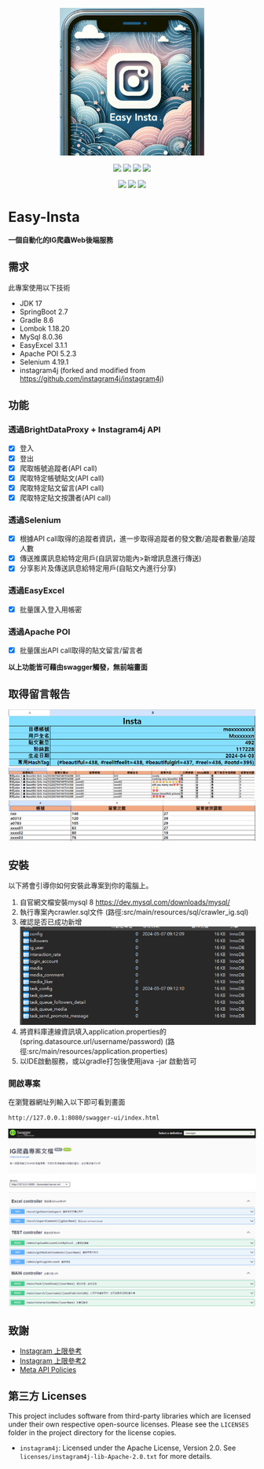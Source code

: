 <p align="center"><img alt="Easy-Insta" height="300" src="pic/header.png"></p>
<p align="center">
  <img src="https://img.shields.io/github/license/yienruuuuu/Easy-Insta?style=for-the-badge">
  <img src="https://img.shields.io/github/stars/yienruuuuu/Easy-Insta?style=for-the-badge">
  <img src="https://img.shields.io/github/issues/yienruuuuu/Easy-Insta?style=for-the-badge">
  <img src="https://img.shields.io/github/forks/yienruuuuu/Easy-Insta?style=for-the-badge">
</p>

<p align="center">
  <img src="https://img.shields.io/badge/Author-Yienruuuuu-cyan?style=flat-square">
  <img src="https://img.shields.io/badge/Open%20Source-Yes-cyan?style=flat-square">
  <img src="https://img.shields.io/badge/Written%20In-Java-cyan?style=flat-square">
</p>

# Easy-Insta
**一個自動化的IG爬蟲Web後端服務**

## 需求
此專案使用以下技術
* JDK 17
* SpringBoot 2.7
* Gradle 8.6
* Lombok 1.18.20
* MySql 8.0.36
* EasyExcel 3.1.1
* Apache POI 5.2.3
* Selenium 4.19.1
* instagram4j
(forked and modified from https://github.com/instagram4j/instagram4j)

## 功能

### 透過BrightDataProxy + Instagram4j API
- [x] 登入
- [x] 登出
- [x] 爬取帳號追蹤者(API call)
- [x] 爬取特定帳號貼文(API call)
- [x] 爬取特定貼文留言(API call)
- [x] 爬取特定貼文按讚者(API call)

### 透過Selenium
- [x] 根據API call取得的追蹤者資訊，進一步取得追蹤者的發文數/追蹤者數量/追蹤人數
- [x] 傳送推廣訊息給特定用戶(自訊習功能內>新增訊息進行傳送)
- [x] 分享影片及傳送訊息給特定用戶(自貼文內進行分享)

### 透過EasyExcel
- [x] 批量匯入登入用帳密

### 透過Apache POI
- [x] 批量匯出API call取得的貼文留言/留言者

**以上功能皆可藉由swagger觸發，無前端畫面**

## 取得留言報告

![留言報告1](pic/excel.png)
![留言報告2](pic/excel1.png)
![留言報告3](pic/excel2.png)

## 安裝

以下將會引導你如何安裝此專案到你的電腦上。

1. 自官網文檔安裝mysql 8
   https://dev.mysql.com/downloads/mysql/
2. 執行專案內crawler.sql文件
   (路徑:src/main/resources/sql/crawler_ig.sql)
3. 確認是否已成功新增
   ![留言報告3](pic/mysql.png)
4. 將資料庫連線資訊填入application.properties的
   (spring.datasource.url/username/password)
   (路徑:src/main/resources/application.properties)
5. 以IDE啟動服務，或以gradle打包後使用java -jar 啟動皆可


### 開啟專案

在瀏覽器網址列輸入以下即可看到畫面

```bash
http://127.0.0.1:8080/swagger-ui/index.html
```
![swagger](pic/swagger.png)


## 致謝

-   [Instagram 上限參考](https://www.linkedin.com/pulse/stay-within-boundaries-complete-breakdown-instagrams-cmscc/)
- [Instagram 上限參考2](https://socialpros.co/instagram-daily-limits/#:~:text=Instagram's%20Daily%20Limits%20%E2%80%93%20Like,than%2030%20likes%20per%20hour)
-   [Meta API Policies](https://developers.facebook.com/devpolicy/)

## 第三方 Licenses

This project includes software from third-party libraries which are licensed under their own respective open-source licenses. Please see the `LICENSES` folder in the project directory for the license copies.

- `instagram4j`: Licensed under the Apache License, Version 2.0. See `licenses/instagram4j-lib-Apache-2.0.txt` for more details.

